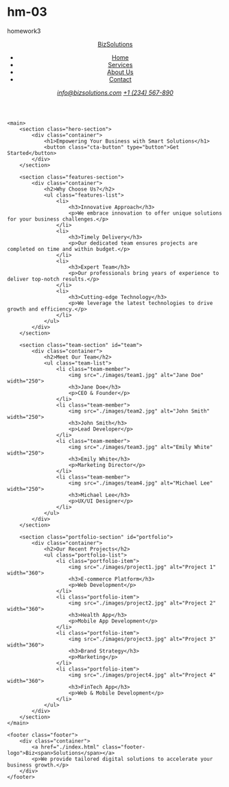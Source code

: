 # hm-03
homework3
<!DOCTYPE html>
<html lang="en">
<head>
    <meta charset="UTF-8">
    <meta name="viewport" content="width=device-width, initial-scale=1.0">
    <link rel="stylesheet" href="https://cdnjs.cloudflare.com/ajax/libs/modern-normalize/2.0.0/modern-normalize.min.css" integrity="sha512-4xo8blKMVCiXpTaLzQSLSw3KFOVPWhm/TRtuPVc4WG6kUgjH6J03IBuG7JZPkcWMxJ5huwaBpOpnwYElP/m6wg==" crossorigin="anonymous" referrerpolicy="no-referrer" />
    <link href="https://fonts.googleapis.com/css2?family=Roboto:wght@400;700&display=swap" rel="stylesheet">
    <link rel="stylesheet" href="./css/styles.css">
    <title>Business Solutions</title>
</head>
<body>
    <header class="header">
        <div class="container">
            <nav class="nav">
                <a href="./index.html" class="nav-logo">Biz<span>Solutions</span></a>
                <ul class="nav-menu">
                    <li><a href="./index.html" class="nav-link">Home</a></li>
                    <li><a href="./services.html" class="nav-link">Services</a></li>
                    <li><a href="./about.html" class="nav-link">About Us</a></li>
                    <li><a href="./contact.html" class="nav-link">Contact</a></li>
                </ul>
            </nav>
            <address class="contact">
                <a href="mailto:info@bizsolutions.com">info@bizsolutions.com</a>
                <a href="tel:+1234567890">+1 (234) 567-890</a>
            </address>
        </div>
    </header>

    <main>
        <section class="hero-section">
            <div class="container">
                <h1>Empowering Your Business with Smart Solutions</h1>
                <button class="cta-button" type="button">Get Started</button>
            </div>
        </section>

        <section class="features-section">
            <div class="container">
                <h2>Why Choose Us?</h2>
                <ul class="features-list">
                    <li>
                        <h3>Innovative Approach</h3>
                        <p>We embrace innovation to offer unique solutions for your business challenges.</p>
                    </li>
                    <li>
                        <h3>Timely Delivery</h3>
                        <p>Our dedicated team ensures projects are completed on time and within budget.</p>
                    </li>
                    <li>
                        <h3>Expert Team</h3>
                        <p>Our professionals bring years of experience to deliver top-notch results.</p>
                    </li>
                    <li>
                        <h3>Cutting-edge Technology</h3>
                        <p>We leverage the latest technologies to drive growth and efficiency.</p>
                    </li>
                </ul>
            </div>
        </section>

        <section class="team-section" id="team">
            <div class="container">
                <h2>Meet Our Team</h2>
                <ul class="team-list">
                    <li class="team-member">
                        <img src="./images/team1.jpg" alt="Jane Doe" width="250">
                        <h3>Jane Doe</h3>
                        <p>CEO & Founder</p>
                    </li>
                    <li class="team-member">
                        <img src="./images/team2.jpg" alt="John Smith" width="250">
                        <h3>John Smith</h3>
                        <p>Lead Developer</p>
                    </li>
                    <li class="team-member">
                        <img src="./images/team3.jpg" alt="Emily White" width="250">
                        <h3>Emily White</h3>
                        <p>Marketing Director</p>
                    </li>
                    <li class="team-member">
                        <img src="./images/team4.jpg" alt="Michael Lee" width="250">
                        <h3>Michael Lee</h3>
                        <p>UX/UI Designer</p>
                    </li>
                </ul>
            </div>
        </section>

        <section class="portfolio-section" id="portfolio">
            <div class="container">
                <h2>Our Recent Projects</h2>
                <ul class="portfolio-list">
                    <li class="portfolio-item">
                        <img src="./images/project1.jpg" alt="Project 1" width="360">
                        <h3>E-commerce Platform</h3>
                        <p>Web Development</p>
                    </li>
                    <li class="portfolio-item">
                        <img src="./images/project2.jpg" alt="Project 2" width="360">
                        <h3>Health App</h3>
                        <p>Mobile App Development</p>
                    </li>
                    <li class="portfolio-item">
                        <img src="./images/project3.jpg" alt="Project 3" width="360">
                        <h3>Brand Strategy</h3>
                        <p>Marketing</p>
                    </li>
                    <li class="portfolio-item">
                        <img src="./images/project4.jpg" alt="Project 4" width="360">
                        <h3>FinTech App</h3>
                        <p>Web & Mobile Development</p>
                    </li>
                </ul>
            </div>
        </section>
    </main>

    <footer class="footer">
        <div class="container">
            <a href="./index.html" class="footer-logo">Biz<span>Solutions</span></a>
            <p>We provide tailored digital solutions to accelerate your business growth.</p>
        </div>
    </footer>
</body>
</html>
